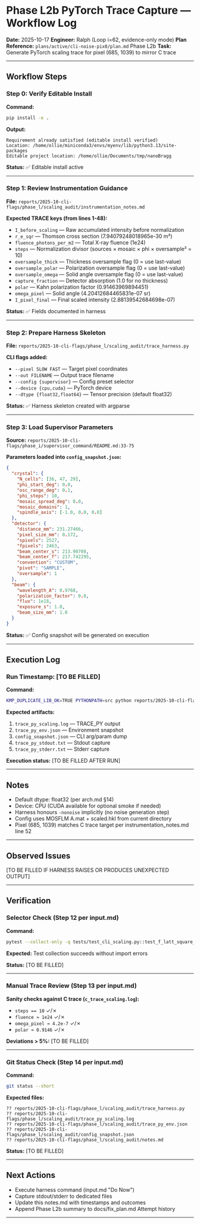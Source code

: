 # Phase L2b PyTorch Trace Capture — Workflow Log

**Date:** 2025-10-17
**Engineer:** Ralph (Loop i=62, evidence-only mode)
**Plan Reference:** `plans/active/cli-noise-pix0/plan.md` Phase L2b
**Task:** Generate PyTorch scaling trace for pixel (685, 1039) to mirror C trace

---

## Workflow Steps

### Step 0: Verify Editable Install
**Command:**
```bash
pip install -e .
```

**Output:**
```
Requirement already satisfied (editable install verified)
Location: /home/ollie/miniconda3/envs/myenv/lib/python3.13/site-packages
Editable project location: /home/ollie/Documents/tmp/nanoBragg
```

**Status:** ✅ Editable install active

---

### Step 1: Review Instrumentation Guidance
**File:** `reports/2025-10-cli-flags/phase_l/scaling_audit/instrumentation_notes.md`

**Expected TRACE keys (from lines 1-48):**
- `I_before_scaling` — Raw accumulated intensity before normalization
- `r_e_sqr` — Thomson cross section (7.94079248018965e-30 m²)
- `fluence_photons_per_m2` — Total X-ray fluence (1e24)
- `steps` — Normalization divisor (sources × mosaic × phi × oversample² = 10)
- `oversample_thick` — Thickness oversample flag (0 = use last-value)
- `oversample_polar` — Polarization oversample flag (0 = use last-value)
- `oversample_omega` — Solid angle oversample flag (0 = use last-value)
- `capture_fraction` — Detector absorption (1.0 for no thickness)
- `polar` — Kahn polarization factor (0.91463969894451)
- `omega_pixel` — Solid angle (4.20412684465831e-07 sr)
- `I_pixel_final` — Final scaled intensity (2.88139542684698e-07)

**Status:** ✅ Fields documented in harness

---

### Step 2: Prepare Harness Skeleton
**File:** `reports/2025-10-cli-flags/phase_l/scaling_audit/trace_harness.py`

**CLI flags added:**
- `--pixel SLOW FAST` — Target pixel coordinates
- `--out FILENAME` — Output trace filename
- `--config {supervisor}` — Config preset selector
- `--device {cpu,cuda}` — PyTorch device
- `--dtype {float32,float64}` — Tensor precision (default float32)

**Status:** ✅ Harness skeleton created with argparse

---

### Step 3: Load Supervisor Parameters
**Source:** `reports/2025-10-cli-flags/phase_i/supervisor_command/README.md:33-75`

**Parameters loaded into `config_snapshot.json`:**
```json
{
  "crystal": {
    "N_cells": [36, 47, 29],
    "phi_start_deg": 0.0,
    "osc_range_deg": 0.1,
    "phi_steps": 10,
    "mosaic_spread_deg": 0.0,
    "mosaic_domains": 1,
    "spindle_axis": [-1.0, 0.0, 0.0]
  },
  "detector": {
    "distance_mm": 231.27466,
    "pixel_size_mm": 0.172,
    "spixels": 2527,
    "fpixels": 2463,
    "beam_center_s": 213.90708,
    "beam_center_f": 217.742295,
    "convention": "CUSTOM",
    "pivot": "SAMPLE",
    "oversample": 1
  },
  "beam": {
    "wavelength_A": 0.9768,
    "polarization_factor": 0.0,
    "flux": 1e18,
    "exposure_s": 1.0,
    "beam_size_mm": 1.0
  }
}
```

**Status:** ✅ Config snapshot will be generated on execution

---

## Execution Log

### Run Timestamp: [TO BE FILLED]

**Command:**
```bash
KMP_DUPLICATE_LIB_OK=TRUE PYTHONPATH=src python reports/2025-10-cli-flags/phase_l/scaling_audit/trace_harness.py --pixel 685 1039 --out trace_py_scaling.log --config supervisor
```

**Expected artifacts:**
1. `trace_py_scaling.log` — TRACE_PY output
2. `trace_py_env.json` — Environment snapshot
3. `config_snapshot.json` — CLI arg/param dump
4. `trace_py_stdout.txt` — Stdout capture
5. `trace_py_stderr.txt` — Stderr capture

**Execution status:** [TO BE FILLED AFTER RUN]

---

## Notes

- Default dtype: float32 (per arch.md §14)
- Device: CPU (CUDA available for optional smoke if needed)
- Harness honours `-nonoise` implicitly (no noise generation step)
- Config uses MOSFLM A.mat + scaled.hkl from current directory
- Pixel (685, 1039) matches C trace target per instrumentation_notes.md line 52

---

## Observed Issues

[TO BE FILLED IF HARNESS RAISES OR PRODUCES UNEXPECTED OUTPUT]

---

## Verification

### Selector Check (Step 12 per input.md)
**Command:**
```bash
pytest --collect-only -q tests/test_cli_scaling.py::test_f_latt_square_matches_c
```

**Expected:** Test collection succeeds without import errors

**Status:** [TO BE FILLED]

---

### Manual Trace Review (Step 13 per input.md)
**Sanity checks against C trace (`c_trace_scaling.log`):**
- `steps == 10` ✓/✗
- `fluence ≈ 1e24` ✓/✗
- `omega_pixel ≈ 4.2e-7` ✓/✗
- `polar ≈ 0.9146` ✓/✗

**Deviations > 5%:** [TO BE FILLED]

---

### Git Status Check (Step 14 per input.md)
**Command:**
```bash
git status --short
```

**Expected files:**
```
?? reports/2025-10-cli-flags/phase_l/scaling_audit/trace_harness.py
?? reports/2025-10-cli-flags/phase_l/scaling_audit/trace_py_scaling.log
?? reports/2025-10-cli-flags/phase_l/scaling_audit/trace_py_env.json
?? reports/2025-10-cli-flags/phase_l/scaling_audit/config_snapshot.json
?? reports/2025-10-cli-flags/phase_l/scaling_audit/notes.md
```

**Status:** [TO BE FILLED]

---

## Next Actions

- Execute harness command (input.md "Do Now")
- Capture stdout/stderr to dedicated files
- Update this notes.md with timestamps and outcomes
- Append Phase L2b summary to docs/fix_plan.md Attempt history

---

